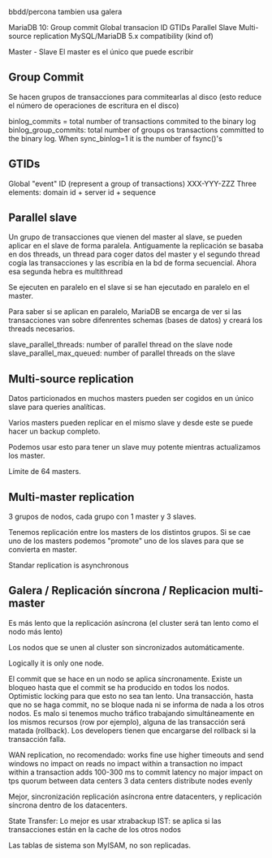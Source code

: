 bbdd/percona tambien usa galera


MariaDB 10:
  Group commit
  Global transacion ID GTIDs
  Parallel Slave
  Multi-source replication
  MySQL/MariaDB 5.x compatibility (kind of)


Master - Slave
El master es el único que puede escribir


## Group Commit ##
Se hacen grupos de transacciones para commitearlas al disco (esto reduce el número de operaciones de escritura en el disco)

binlog_commits = total number of transactions commited to the binary log
binlog_group_commits: total number of groups os transactions committed to the binary log. When sync_binlog=1 it is the number of fsync()'s


## GTIDs ##
Global "event" ID (represent a group of transactions)
XXX-YYY-ZZZ
Three elements: domain id + server id + sequence


## Parallel slave ##
Un grupo de transacciones que vienen del master al slave, se pueden aplicar en el slave de forma paralela.
Antiguamente la replicación se basaba en dos threads, un thread para coger datos del master y el segundo thread cogía las transacciones y las escribía en la bd de forma secuencial.
Ahora esa segunda hebra es multithread

Se ejecuten en paralelo en el slave si se han ejecutado en paralelo en el master.

Para saber si se aplican en paralelo, MariaDB se encarga de ver si las transacciones van sobre difenrentes schemas (bases de datos) y creará los threads necesarios.

slave_parallel_threads: number of parallel thread on the slave node
slave_parallel_max_queued: number of parallel threads on the slave


## Multi-source replication ##
Datos particionados en muchos masters pueden ser cogidos en un único slave para queries analíticas.

Varios masters pueden replicar en el mismo slave y desde este se puede hacer un backup completo.

Podemos usar esto para tener un slave muy potente mientras actualizamos los master.

Límite de 64 masters.


## Multi-master replication ##
3 grupos de nodos, cada grupo con 1 master y 3 slaves.

Tenemos replicación entre los masters de los distintos grupos.
Si se cae uno de los masters podemos "promote" uno de los slaves para que se convierta en master.

Standar replication is asynchronous




## Galera / Replicación síncrona / Replicacion multi-master ##
Es más lento que la replicación asíncrona (el cluster será tan lento como el nodo más lento)

Los nodos que se unen al cluster son sincronizados automáticamente.

Logically it is only one node.

El commit que se hace en un nodo se aplica síncronamente. Existe un bloqueo hasta que el commit se ha producido en todos los nodos. 
Optimistic locking para que esto no sea tan lento. Una transacción, hasta que no se haga commit, no se bloque nada ni se informa de nada a los otros nodos.
Es malo si tenemos mucho tráfico trabajando simultáneamente en los mismos recursos (row por ejemplo), alguna de las transacción será matada (rollback). Los developers tienen que encargarse del rollback si la transacción falla.


WAN replication, no recomendado:
  works fine
  use higher timeouts and send windows
  no impact on reads
  no impact within a transaction
  no impact within a transaction
  adds 100-300 ms to commit latency
  no major impact on tps
  quorum between data centers
    3 data centers
    distribute nodes evenly

Mejor, sincronización replicación asíncrona entre datacenters, y replicación síncrona dentro de los datacenters.


State Transfer:
  Lo mejor es usar xtrabackup
  IST: se aplica si las transacciones están en la cache de los otros nodos

Las tablas de sistema son MyISAM, no son replicadas.
